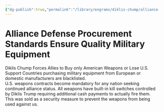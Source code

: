 ```yaml
---
{"dg-publish":true,"permalink":"/library/engrams/diklis-chump/alliance-defense-procurement-standards-ensure-quality-military-equipment/","tags":["DC/Global-Destruction","DC/AS3"]}
---
```


# Alliance Defense Procurement Standards Ensure Quality Military Equipment
Diklis Chump Forces Allies to Buy only American Weapons or Lose U.S. Support
	Countries purchasing military equipment from European or domestic manufacturers are blacklisted.  
	U.S. weapons contracts become mandatory for any nation seeking continued alliance status.
All weapons have built-in kill switches controlled by Diklis Trump requiring additional cash payments to actually fire them. This was sold as a security measure to prevent the weapons from being used against us.
